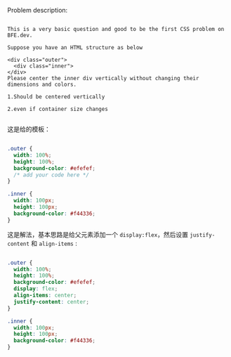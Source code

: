 
Problem description:

```

This is a very basic question and good to be the first CSS problem on BFE.dev.

Suppose you have an HTML structure as below

<div class="outer">
  <div class="inner">
</div>
Please center the inner div vertically without changing their dimensions and colors.

1.Should be centered vertically

2.even if container size changes


```

这是给的模板：

```css

.outer {
  width: 100%;
  height: 100%;
  background-color: #efefef;
  /* add your code here */
}

.inner {
  width: 100px;
  height: 100px;
  background-color: #f44336;
}

```

这是解法，基本思路是给父元素添加一个 `display:flex`，然后设置 `justify-content` 和 `align-items` :

```css

.outer {
  width: 100%;
  height: 100%;
  background-color: #efefef;
  display: flex;
  align-items: center;
  justify-content: center;
}

.inner {
  width: 100px;
  height: 100px;
  background-color: #f44336;
}

```